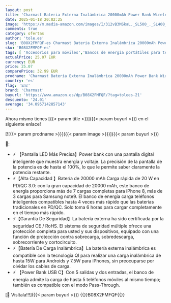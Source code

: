 ```yaml
---
layout: post
title: 'Charmast Bateria Externa Inalámbrica 20000mAh Power Bank Wireless 22.5w Bateria Portatilr Carga Rápida 20W PD 3.0 USB C 2 Entradas y 4 Salidas Compatible con iPhone 13/12/11/X/XS Samsung'
date: 2025-01-18 20:02:25
image: 'https://m.media-amazon.com/images/I/312vB3MSkaL._SL500_._SL400_.jpg'
comments: true
category: ofertas
author: 'tole.es'
slug: 'B08X2FMFQF-es Charmast Bateria Externa Inalámbrica 20000mAh Power Bank...'
sku: 'B08X2FMFQF-es'
tags: [ 'Accesorios para móviles','Bancos de energía portátiles para teléfonos móviles','Cargadores para móviles','Comunicación móvil y accesorios','Electrónica','charmast','iphone','🇪🇸', ]
actualPrice: 25.07 EUR
currency: EUR
price: 25.07
comparePrice: 32.99 EUR
prodname: 'Charmast Bateria Externa Inalámbrica 20000mAh Power Bank Wireless 22.5w Bateria Portatilr Carga Rápida 20W PD 3.0 USB C 2 Entradas y 4 Salidas Compatible con iPhone 13/12/11/X/XS Samsung'
country: 'es'
flag: '🇪🇸'
brand: 'Charmast'
buyurl: 'https://www.amazon.es/dp/B08X2FMFQF/?tag=tolees-21'
descuento: '24.01'
average: '34.0957142857143'
---
```


Ahora mismo tienes [{{< param title >}}]({{< param buyurl >}}) en el siguiente enlace!

[![{{< param prodname >}}]({{< param image >}})]({{< param buyurl >}})

🔎:

- ⚡ 【Pantalla LED Más Precisa】Power bank con una pantalla digital inteligente que muestra energía y voltaje. La precisión de la pantalla de la potencia es de hasta el 100%, lo que le permite saber claramente la potencia restante.
- ⚡【Alta Capacidad 】Batería de 20000 mAh Carga rápida de 20 W en PD/QC 3.0: con la gran capacidad de 20000 mAh, este banco de energía proporciona más de 7 cargas completas para iPhone 8, más de 3 cargas para Samsung note9. El banco de energía carga teléfonos inteligentes compatibles hasta 4 veces más rápido que las baterías tradicionales en PD/QC. Solo toma 6 horas para cargar completamente en el tiempo más rápido.
- ⚡【Garantía De Seguridad】La batería externa ha sido certificada por la seguridad CE / RoHS. El sistema de seguridad múltiple ofrece una protección completa para usted y sus dispositivos, equipado con una función de protección contra sobrecarga, sobredescarga, sobrecorriente y cortocircuito.
- ⚡【Batería De Carga Inalámbrica】La batería externa inalámbrica es compatible con la tecnología QI para realizar una carga inalámbrica de hasta 15W para Androids y 7.5W para iPhones, sin preocuparse por olvidar los cables de carga.
- ⚡ 【Power Bank USB C】Con 5 salidas y dos entradas, el banco de energía admite la carga de hasta 5 teléfonos móviles al mismo tiempo; también es compatible con el modo Pass-Through.

[🛒 Visítala!!!]({{< param buyurl >}})
{{<world>}}B08X2FMFQF{{</world>}}
